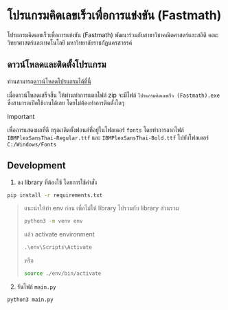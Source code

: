# โปรแกรมคิดเลขเร็วเพื่อการแข่งขัน (Fastmath)

โปรแกรมคิดเลขเร็วเพื่อการแข่งขัน (Fastmath) พัฒนาร่วมกับสาขาวิชาคณิตศาสตร์และสถิติ คณะวิทยาศาสตร์และเทคโนโลยี มหาวิทยาลัยราชภัฏนครสวรรค์

## ดาวน์โหลดและติดตั้งโปรแกรม

ท่านสามารถ[ดาวน์โหลดโปรแกรมได้ที่นี่](https://github.com/Fastmath-Team/180iq-program)

เมื่อดาวน์โหลดเสร็จสิ้น ให้ท่านทำการแตกไฟล์ zip จะมีไฟล์ `โปรแกรมคิดเลขเร็ว (Fastmath).exe` ซึ่งสามารถเปิดใช้งานได้เลย โดยไม่ต้องทำการติดตั้งใดๆ

> [!IMPORTANT]
> เพื่อการแสดงผลที่ดี กรุณาติดตั้งฟอนต์ที่อยู่ในโฟลเดอร์ `fonts` โดยทำการลากไฟล์ `IBMPlexSansThai-Regular.ttf` และ `IBMPlexSansThai-Bold.ttf` ไปยังโฟลเดอร์ `C:/Windows/Fonts`

## Development

1. ลง library ที่ต้องใช้ โดยการใช้คำสั่ง

```bash
pip install -r requirements.txt
```

> แนะนำให้ทำ env ก่อน เพื่อไม่ให้ library ไปรวมกับ library ส่วนรวม
>
> ```bash
> python3 -m venv env
> ```
>
> แล้ว activate environment
>
> ```cmd
> .\env\Scripts\Activate
> ```
>
> หรือ
>
> ```bash
> source ./env/bin/activate
> ```

2. รันไฟล์ `main.py`

```bash
python3 main.py
```
